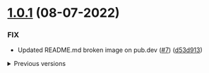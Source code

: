 # [1.0.1](https://github.com/cgutierr-zgz/usefull_extensions/commit/c18ce96eb3a868a50edfc17484142fcb2fecc771) (08-07-2022)

### FIX

- Updated README.md broken image on pub.dev ([#7](https://github.com/cgutierr-zgz/usefull_extensions/issues/7)) ([d53d913](https://github.com/cgutierr-zgz/usefull_extensions/commit/d53d9132317b57a187d7412e4a180c559adf5f65))

<details >
<summary>Previous versions</summary>

## [1.0.0](https://github.com/cgutierr-zgz/usefull_extensions/commit/1c7f5d8fc591ee1ef1220ee78d3473fcc55f31e2) (08-07-2022)

### Features

- Added example project ([#1](https://github.com/cgutierr-zgz/usefull_extensions/issues/1)) ([ad6ce5f](https://github.com/cgutierr-zgz/usefull_extensions/commit/ad6ce5f91a60287dd89e068eb8ebfeda228187c7))
- Updated README.md with examples ([#2](https://github.com/cgutierr-zgz/usefull_extensions/issues/2)) ([b007bd4](https://github.com/cgutierr-zgz/usefull_extensions/commit/b007bd4c010c3f81f0aba1d88b1127f2b8c4d907))
- Added 100% test coverage ([#3](https://github.com/cgutierr-zgz/usefull_extensions/issues/3)) ([67ce874](https://github.com/cgutierr-zgz/usefull_extensions/commit/67ce8741cc20042887bfb2345b1b1ddf20cf87a5))
- Added CI/CD pipelines ([#4](https://github.com/cgutierr-zgz/usefull_extensions/issues/4)) ([a0accdc](https://github.com/cgutierr-zgz/usefull_extensions/commit/a0accdcd4bc1764b386ac61c803a272f7bcc6ffc))


## [0.0.1](https://github.com/cgutierr-zgz/usefull_extensions/commit/33844136a4d66310ed0bf8d295bb7f9979f4cfbd) (08-07-2022)

### Features

- Initial release of the `usefull_extensions` package

</details>
